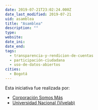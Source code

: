 ```yaml
---
date: 2019-07-21T23:02:24.000Z
date_last_modified: 2019-07-21
uid: asamblea
title: "Asamblea"
description: ""
type: 
website: 
date_ini: 
date_end: 
tags:
  - transparencia-y-rendicion-de-cuentas
  - participación-ciudadana
  - uso-de-datos-abiertos
cities: 
  - Bogotá
---
```


Esta iniciativa fue realizada por:

- [Corporación Somos Más](/i/corporacion-somos-mas.html)
- [Universidad Nacional (Vivelab)](/i/universidad-nacional-vivelab.html)
